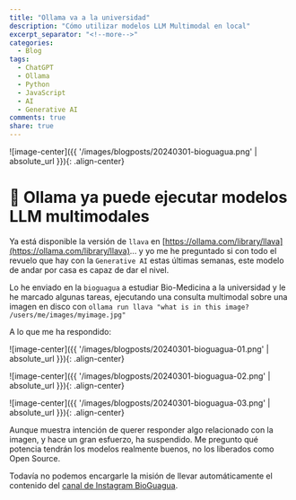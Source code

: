 ```yaml
---
title: "Ollama va a la universidad"
description: "Cómo utilizar modelos LLM Multimodal en local"
excerpt_separator: "<!--more-->"
categories:
  - Blog
tags:
  - ChatGPT
  - Ollama
  - Python
  - JavaScript
  - AI
  - Generative AI
comments: true
share: true
---
```

![image-center]({{ '/images/blogposts/20240301-bioguagua.png' | absolute_url }}){: .align-center}

# 🦙 Ollama ya puede ejecutar modelos LLM multimodales

Ya está disponible la versión de `llava` en [https://ollama.com/library/llava](https://ollama.com/library/llava)... y yo me he preguntado si con todo el revuelo que hay con la `Generative AI` estas últimas semanas, este modelo de andar por casa es capaz de dar el nivel.

Lo he enviado en la `bioguagua` a estudiar Bio-Medicina a la universidad y le he marcado algunas tareas, ejecutando una consulta multimodal sobre una imagen en disco con  `ollama run llava "what is in this image? /users/me/images/myimage.jpg"`

A lo que me ha respondido:

![image-center]({{ '/images/blogposts/20240301-bioguagua-01.png' | absolute_url }}){: .align-center}

![image-center]({{ '/images/blogposts/20240301-bioguagua-02.png' | absolute_url }}){: .align-center}

![image-center]({{ '/images/blogposts/20240301-bioguagua-03.png' | absolute_url }}){: .align-center}

Aunque muestra intención de querer responder algo relacionado con la imagen, y hace un gran esfuerzo, ha suspendido. Me pregunto qué potencia tendrán los modelos realmente buenos, no los liberados como Open Source.

Todavía no podemos encargarle la misión de llevar automáticamente el contenido del [canal de Instagram BioGuagua](https://www.instagram.com/biomedmemes53/?igsh=Y2V1djNnY21venNv).